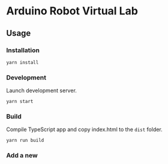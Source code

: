 # Arduino Robot Virtual Lab


## Usage

### Installation

    yarn install

### Development

Launch development server.

    yarn start
    
### Build

Compile TypeScript app and copy index.html to the `dist` folder.

    yarn run build

### Add a new